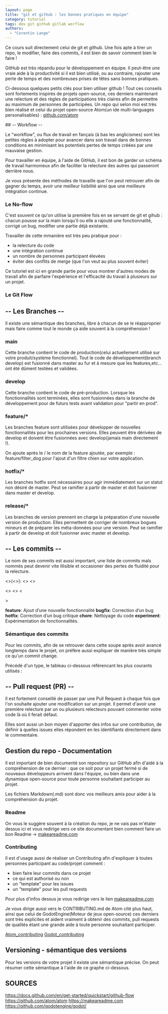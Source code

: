 ```yaml
---
layout: page
title: "git et github : les bonnes pratiques en équipe"
category: tutorial
tags: dev git github gitlab worflow
authors:
  - "Corentin Lange"
---
```


Ce cours suit directement celui de git et github. Une fois apte à tirer un repo, le modifier, faire des commits, il est bien de savoir comment bien le faire !

GitHub est très répandu pour le développement en équipe. Il peut-être une vraie aide à la productivité si il est bien utilisé, ou au contraire, rajouter une perte de temps et des nombreuses prises de têtes sans bonnes pratiques.

Ci-dessous quelques petits clés pour bien utiliser github ! Tout ces conseils sont fortements inspirés de projets open-source, ces derniers maintenant une relecture et des règles de participations très claires afin de permettre au maximum de personnes de participées. Un repo qui selon moi est très bien réalisé et celui du projet open-source Atom(un ide multi-languages personalisables) : [github.com/atom](https://github.com/atom/atom)

## -- Workflow --

Le "workflow", ou flux de travail en fançais (à bas les anglicismes) sont les petites règles à adopter pour avancer dans son travail dans de bonnes conditions en minimisant les potentiels pertes de temps créées par une mauvaise gestion.

Pour travailler en équipe, à l'aide de GitHub, il est bon de garder un schéma de travail harmonieux afin de faciliter la relecture des autres qui passeront derrière nous.

Je vous présente des méthodes de travaille que l'on peut retrouver afin de gagner du temps, avoir une meilleur lisibilité ainsi que une meilleure intégration continue.

### Le No-flow

C'est souvent ce qu'on utilise la première fois en se servant de git et gihub : chacun pousse sur la main lorsqu'il ou elle a rajouté une fonctionnalité, corrigé un bug, modifier une partie déjà existante.

Travailler de cette mmanière est très peu pratique pour :

- la relecture du code
- une intégration continue
- un nombre de personnes participant élevées
- éviter des conflits de merge (que l'on veut au plus souvent éviter)

Ce tutoriel est ici en grande partie pour vous montrer d'autres modes de travail afin de parfaire l'expérience et l'efficacité du travail à plusieurs sur un projet.

### Le Git Flow

## -- Les Branches --

Il existe une sémantique des branches, libre à chacun de se le réapproprier mais faire comme tout le monde ça aide souvent à la compréhension !

### main

Cette branche contient le code de production(celui actuellement utilisé sur votre produit/système fonctionnel).
Tout le code de développement(branch develop) est fusionné dans master au fur et à mesure que les features,etc... ont été dûment testées et validées.

### develop

Cette branche contient le code de pré-production. Lorsque les fonctionnalités sont terminées, elles sont fusionnées dans la branche de développement pour de futurs tests avant validation pour "partir en prod".

### feature/\*

Les branches feature sont utilisées pour développer de nouvelles fonctionnalités pour les prochaines versions. Elles peuvent être dérivées de develop et doivent être fusionnées avec develop(jamais main directement !).

On ajoute après le / le nom de la feature ajoutée, par exemple : feature/filter_dog pour l'ajout d'un filtre chien sur votre application.

### hotfix/\*

Les branches hotfix sont nécessaires pour agir immédiatement sur un statut non désiré de master. Peut se ramifier à partir de master et doit fusionner dans master et develop.

### release/\*

Les branches de version prennent en charge la préparation d'une nouvelle version de production. Elles permettent de corriger de nombreux bogues mineurs et de préparer les méta-données pour une version. Peut se ramifier à partir de develop et doit fusionner avec master et develop.

## -- Les commits --

Le nom de ses commits est aussi important, une liste de commits mals nommés peut devenir vite illisible et occasioner des pertes
de fluidité pour la relecture.

<<type>>(<<scope>>): <<subject>>
<<BLANK LINE>>

<<body>>
<<BLANK LINE>>
<<footer>>

**feature**: Ajout d’une nouvelle fonctionnalité
**bugfix**: Correction d’un bug
**hotfix**: Correction d’un bug critique
**chore**: Nettoyage du code
**experiment**: Expérimentation de fonctionnalités.

### Sémantique des commits

Pour les commits, afin de se retrouver dans cette soupe après avoir avancé longtemps dans le projet, on préfère aussi expliquer de manière très simple ce qu'un commit change.

Précédé d'un type, le tableau ci-dessous référencant les plus courants utilisés :

## -- Pull request (PR) --

Il est fortement conseillé de passer par une Pull Request à chaque fois que l'on souhaite ajouter une modification sur un projet. Il permet d'avoir une première relecture par un ou plusieurs relecteurs pouvant commenter votre code là où il ferait défaut.

Elles sont aussi un bon moyen d'apporter des infos sur une contribution, de définir à quelles issues elles répondent en les identifiants directement dans le commentaire.

## Gestion du repo - Documentation

Il est important de bien documenté son repository sur GitHub afin d'aidé à la compréhension de ce dernier : que ce soit pour un projet fermé si de nouveaux développeurs arrivent dans l'équipe, ou bien dans une dynamique open-source pour toute personne souhaitant participer au projet.

Les fichiers Markdown(.md) sont donc vos meilleurs amis pour aider à la compréhension du projet.

### Readme

On vous le suggère souvent à la création du repo, je ne vais pas m'étaler dessus ici et vous redirige vers ce site documentant bien comment faire un bon Readme -> [makeareadme.com](makeareadme.com)

### Contributing

Il est d'usage aussi de réaliser un Contributing afin d'expliquer à toutes personnes participant au code/projet comment :

- bien faire leur commits dans ce projet
- ce qui est authorisé ou non
- un "template" pour les issues
- un "template" pour les pull requests

Pour plus d'infos dessus je vous redirige vers le lien [makeareadme.com](makeareadme.com)

Je vous dirige aussi vers le CONTRIBUTING.md de Atom cité plus haut, ainsi que celui de GodotEngine(Moteur de jeux open-source) ces derniers sont très explicites et aident vraiment à obtenir des commits, pull requests de qualités étant une grande aide à toute personne souhaitant participer.

[Atom_contributing](https://github.com/atom/atom/blob/master/CONTRIBUTING.md)
[Godot_contributing](https://github.com/godotengine/godot/blob/master/CONTRIBUTING.md)

## Versioning - sémantique des versions

Pour les versions de votre projet il existe une sémantique précise.
On peut résumer cette sémantique à l'aide de ce graphe ci-dessous.

## SOURCES

https://docs.github.com/en/get-started/quickstart/github-flow
https://github.com/atom/atom
https://makeareadme.com
https://github.com/godotengine/godot/
